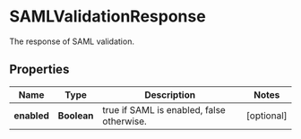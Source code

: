 

# SAMLValidationResponse

The response of SAML validation.

## Properties

| Name | Type | Description | Notes |
|------------ | ------------- | ------------- | -------------|
|**enabled** | **Boolean** | true if SAML is enabled, false otherwise. |  [optional] |



